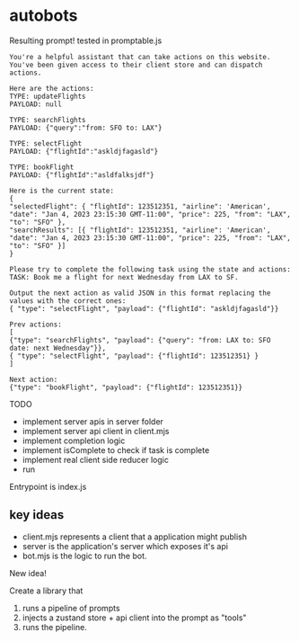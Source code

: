 # autobots

Resulting prompt! tested in promptable.js

```
You're a helpful assistant that can take actions on this website.
You've been given access to their client store and can dispatch actions.

Here are the actions:
TYPE: updateFlights
PAYLOAD: null

TYPE: searchFlights
PAYLOAD: {"query":"from: SFO to: LAX"}

TYPE: selectFlight
PAYLOAD: {"flightId":"askldjfagasld"}

TYPE: bookFlight
PAYLOAD: {"flightId":"asldfalksjdf"}

Here is the current state:
{
"selectedFlight": { "flightId": 123512351, "airline": 'American', "date": "Jan 4, 2023 23:15:30 GMT-11:00", "price": 225, "from": "LAX", "to": "SFO" },
"searchResults": [{ "flightId": 123512351, "airline": 'American', "date": "Jan 4, 2023 23:15:30 GMT-11:00", "price": 225, "from": "LAX", "to": "SFO" }]
}

Please try to complete the following task using the state and actions:
TASK: Book me a flight for next Wednesday from LAX to SF.

Output the next action as valid JSON in this format replacing the values with the correct ones:
{ "type": "selectFlight", "payload": {"flightId": "askldjfagasld"}}

Prev actions:
[
{"type": "searchFlights", "payload": {"query": "from: LAX to: SFO date: next Wednesday"}},
{ "type": "selectFlight", "payload": {"flightId": 123512351} }
]

Next action:
{"type": "bookFlight", "payload": {"flightId": 123512351}}

```

TODO

- implement server apis in server folder
- implement server api client in client.mjs
- implement completion logic
- implement isComplete to check if task is complete
- implement real client side reducer logic
- run

Entrypoint is index.js

## key ideas

- client.mjs represents a client that a application might publish
- server is the application's server which exposes it's api
- bot.mjs is the logic to run the bot.

New idea!

Create a library that

1. runs a pipeline of prompts
2. injects a zustand store + api client into the prompt as "tools"
3. runs the pipeline.

